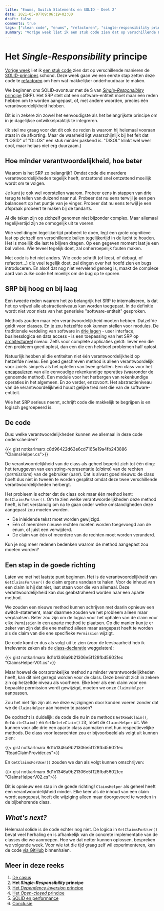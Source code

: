 ```yaml
---
title: "Enums, Switch Statements en SOLID - Deel 2"
date: 2021-05-07T09:06:19+02:00
draft: false
comments: true
tags: ["clean code", "enums", "refactoren", "single-responsibility principe", "SOLID", "switch statements"]
summary: "Vorige week liet ik een stuk code zien dat op verschillende manieren de SOLID-principes schond. Deze week gaan we aan de hand van het *Single-Responsibility* principe een eerste stap zetten deze code te refactoren om hem wat makkelijker onderhoudbaar te maken. "
---
```


# Het *Single-Responsibility* principe


[Vorige week](/blog/21-04-30-enums-switch-statements-en-solid-1) liet ik [een stuk code](https://github.com/notkarlmarx/RefactorExercises/blob/master/RefactorExercises/EnumSwitch/Original/ClaimsHelper.cs) zien dat op verschillende manieren de [SOLID-principes](https://en.wikipedia.org/wiki/SOLID) schond. Deze week gaan we een eerste stap zetten deze code te [refactoren](https://en.wikipedia.org/wiki/Code_refactoring) om hem wat makkelijker onderhoudbaar te maken. 


We beginnen ons SOLID-avontuur met de S van [*Single-Responsiblity* principe](https://en.wikipedia.org/wiki/Single-responsibility_principle) (SRP). Het SRP stelt dat een software-entiteit moet maar één reden hebben om te worden aangepast, of, met andere woorden, precies één verantwoordelijkheid hebben.


Dit is in zekere zin zowel het eenvoudigste als het belangrijkste principe om in je dagelijkse ontwikkelpraktijk te integreren. 


(Ik stel me graag voor dat dit ook de reden is waarom hij helemaal vooraan staat in de afkorting. Maar de waarheid ligt waarschijnlijk bij het feit dat "LOSID" of "DILOS" een stuk minder pakkend is. "DISOL" klinkt wel weer cool, maar helaas niet erg duurzaam.)


## Hoe minder verantwoordelijkheid, hoe beter


Waarom is het SRP zo belangrijk? Omdat code die meerdere verantwoordelijkheden tegelijk heeft, ontzettend snel ontzettend moeilijk wordt om te volgen. 


Je kunt je ook wel voorstellen waarom. Probeer eens in stappen van drie terug te tellen van duizend naar nul. Probeer dat nu eens terwijl je een pen balanceert op het puntje van je vinger. Probeer dat nu eens terwijl je een afspraak probeert te maken bij de tandarts.


Al die taken zijn op zichzelf genomen niet bijzonder complex. Maar allemaal tegelijkertijd zijn ze onmogelijk uit te voeren.


Wie veel dingen tegelijkertijd probeert te doen, legt een grote cognitieve last op zichzelf om verschillende ballen tegelijkertijd in de lucht te houden. Het is moeilijk die last te blijven dragen. Op een gegeven moment laat je een bal vallen. Wie teveel tegelijk doet, zal onherroepelijk fouten maken.


Met code is het niet anders. Wie code schrijft (of leest, of debugt, of refactort...) die veel tegelijk doet, zal dingen over het hoofd zien en bugs introduceren. En alsof dat nog niet vervelend genoeg is, maakt de complexe aard van zulke code het moeilijk om de bug op te sporen.


## SRP bij hoog en bij laag


Een tweede reden waarom het zo belangrijk het SRP te internaliseren, is dat het op vrijwel alle abstractieniveaus kan worden toegepast. In de definitie wordt niet voor niets van het generieke "software-entiteit" gesproken. 


Methods zouden maar één verantwoordelijkheid moeten hebben. Datzelfde geldt voor classes. En je zou hetzelfde ook kunnen stellen voor modules. De traditionele verdeling van software in [drie lagen](https://en.wikipedia.org/wiki/Multitier_architecture#Three-tier_architecture) - user interface, businesslogica en data access - is een toepassing van het SRP op [architectureel](https://en.wikipedia.org/wiki/Software_architecture) niveau. Zelfs voor complete applicaties geldt: liever een die één probleem goed oplost, dan een die een heleboel problemen half oplost.


Natuurlijk hebben al die entiteiten niet één verantwoordelijkheid op hetzelfde niveau. Een goed geschreven method is alleen verantwoordelijk voor zoiets simpels als het optellen van twee getallen. Een class voor het [encapsuleren](https://en.wikipedia.org/wiki/Encapsulation_(computer_programming)) van alle eenvoudige rekenkundige operaties (waaronder de genoemde method). Een module voor het herbergen van rekenkundige operaties in het algemeen. En zo verder, enzovoort. Het abstractieniveau van de verantwoordelijkheid houdt gelijke tred met die van de software-entiteit.


Wie het SRP serieus neemt, schrijft code die makkelijk te begrijpen is en logisch gegroepeerd is.


## De code


Dus: welke verantwoordelijkheden kunnen we allemaal in deze code onderscheiden?


{{< gist notkarlmarx c8d96422d63e6cd7165e19a4fb243886 "ClaimsHelper.cs">}}


De verantwoordelijkheid van de class als geheel beperkt zich tot één ding: het teruggeven van een string-representatie (*claims*) van de rechten (*permissions*) van de gebruiker (*user*). Dat is alvast goed nieuws: de class hoeft dus niet in tweeën te worden gesplitst omdat deze twee verschillende verantwoordelijkheden herbergt.


Het probleem is echter dat de class ook maar één method kent: `GetClaimsForUser()`. Om te zien welke verantwoordelijkheden deze method heeft, is het verstandig om na te gaan onder welke omstandigheden deze aangepast zou moeten worden.


* De inleidende tekst moet worden gewijzigd.
* Eén of meerdere nieuwe rechten moeten worden toegevoegd aan de enum, of juist een verwijderd.
* De claim van één of meerdere van de rechten moet worden veranderd.


Kun je nog meer redenen bedenken waarom de method aangepast zou moeten worden?


## Een stap in de goede richting 


Laten we met het laatste punt beginnen. Het is de verantwoordelijkheid van `GetClaimsForUser()` de claim ergens vandaan te halen. Voor de inhoud van een claim is hij dat niet, laat staan voor die van allemaal. Deze verantwoordelijkheid kan dus geabstraheerd worden naar een aparte method. 


We zouden een nieuwe method kunnen schrijven met daarin opnieuw een switch-statement, maar daarmee zouden we het probleem alleen maar verplaatsen. Beter zou zijn om de logica voor het ophalen van de claim voor elke `Permission` in een aparte method te plaatsen. Op die manier kun je er zeker van zijn dat die ene method alleen maar aangepast hoeft te worden als de claim van die ene specifieke `Permission` wijzigt.


De code komt er dus als volgt uit te zien (voor de leesbaarheid heb ik irrelevante zaken als de [class-declaratie](https://docs.microsoft.com/en-us/dotnet/csharp/programming-guide/classes-and-structs/classes#declaring-classes) weggelaten):


{{< gist notkarlmarx 8d1b1346a9b21306e5f128fbd5602fec "ClaimsHelperV01.cs">}}


Maar hoewel de oorspronkelijke method nu minder verantwoordelijkheden heeft, kan dit niet gezegd worden voor de class. Deze bevindt zich in zekere zin op hetzelfde niveau als voorheen. Elke keer als een claim voor een bepaalde permission wordt gewijzigd, moeten we onze `ClaimsHelper` aanpassen.


Zou het niet fijn zijn als we deze wijzigingen door konden voeren zonder dat we de `ClaimsHelper` aan hoeven te passen?


De opdracht is duidelijk: de code die nu in de methods `GetReadClaim()`, `GetWriteClaim()` en `GetDeleteClaim()` zit, moet de `ClaimsHelper` uit. We kunnen voor alle drie een aparte class aanmaken met hun respectievelijke methods. De class voor leesrechten zou er bijvoorbeeld als volgt uit kunnen zien:


{{< gist notkarlmarx 8d1b1346a9b21306e5f128fbd5602fec "ReadClaimProvider.cs">}}


En `GetClaimsForUser()` zouden we dan als volgt kunnen omschrijven:


{{< gist notkarlmarx 8d1b1346a9b21306e5f128fbd5602fec "ClaimsHelperV02.cs">}}


Dit is opnieuw een stap in de goede richting! `ClaimsHelper` als geheel heeft een verantwoordelijkheid minder. Elke keer als de inhoud van een claim wordt aangepast, hoeft die wijziging alleen maar doorgevoerd te worden in de bijbehorende class. 


## *What's next?*


Helemaal solide is de code echter nog niet. De logica in `GetClaimsForUser()` bevat veel herhaling en is afhankelijk van de concrete implementatie van de classes die we aanroepen. Hoe we dat netter kunnen oplossen, bespreken we volgende week. Voor wie tot die tijd graag zelf wil experimenteren, kan de code [via GitHub](https://github.com/notkarlmarx/RefactorExercises/blob/master/RefactorExercises/EnumSwitch/Refactored/V01/ClaimsHelper.cs) binnenhalen.


## Meer in deze reeks

1. [De casus](/blog/21-04-30-enums-switch-statements-en-solid-1)
2. **Het *Single-Responsibility* principe**
3. [Het *Dependency inversion* principe](/blog/21-05-14-enums-switch-statements-en-solid-3)
4. [Het *Open-closed* principe](/blog/21-05-21-enums-switch-statements-en-solid-4)
5. [SOLID en performance](/blog/21-05-28-enums-switch-statements-en-solid-5)
6. [Conclusie](/blog/21-06-04-enums-switch-statements-en-solid-6)
